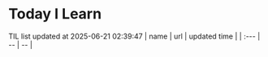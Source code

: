 # Today I Learn 
TIL list updated at 2025-06-21 02:39:47
| name | url | updated time |
| :--- | -- | -- |
